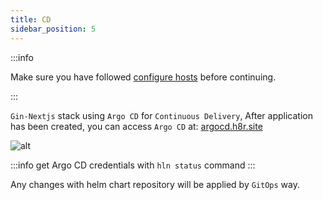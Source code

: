 ```yaml
---
title: CD
sidebar_position: 5
---
```


:::info

Make sure you have followed [configure hosts](/docs/tutorials/gin_nextjs/create_application#configure-hosts) before continuing.

:::

`Gin-Nextjs` stack using `Argo CD` for `Continuous Delivery`, After application has been created, you can access `Argo CD` at: [argocd.h8r.site](http://argocd.h8r.site)

![alt](/img/tutorial/01-gin-next/login-argocd.png)

:::info
get Argo CD credentials with `hln status` command
:::

Any changes with helm chart repository will be applied by `GitOps` way.